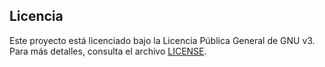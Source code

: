 ## Licencia
Este proyecto está licenciado bajo la Licencia Pública General de GNU v3. Para más detalles, consulta el archivo [LICENSE](LICENSE.txt).
